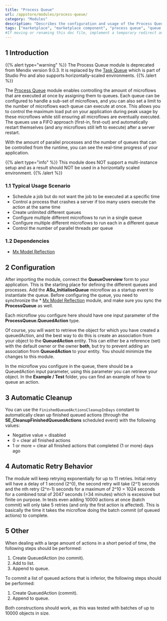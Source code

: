 ```yaml
---
title: "Process Queue"
url: /appstore/modules/process-queue/
category: "Modules"
description: "Describes the configuration and usage of the Process Queue module, which is available in the Mendix Marketplace."
tags: ["marketplace", "marketplace component", "process queue", "queue overview", "platform support"]
#If moving or renaming this doc file, implement a temporary redirect and let the respective team know they should update the URL in the product. See Mapping to Products for more details.
---
```


## 1 Introduction

{{% alert type="warning" %}}
The Process Queue module is deprecated from Mendix version 9.0.3. It is replaced by the [Task Queue](/refguide/task-queue/) which is part of Studio Pro and also supports horizontally-scaled environments.
{{% /alert %}}

The [Process Queue](https://marketplace.mendix.com/link/component/393/) module enables controlling the amount of microflows that are executed at once by assigning them to queues. Each queue can be configured to handle a sub-set of microflows, and you can also set a limit to the number of microflows each queue can execute at once. This allows you to control the maximum load put on your application during peak usage by these microflows while still ensuring all microflows are eventually executed. The queues use a FIFO approach (first-in, first-out) and automatically restart themselves (and any microflows still left to execute) after a server restart.

With the amount of parallel processes and the number of queues that can be controlled from the runtime, you can see the real-time progress of your application.

{{% alert type="info" %}}
This module does NOT support a multi-instance setup and as a result should NOT be used in a horizontally scaled environment.
{{% /alert %}}

### 1.1 Typical Usage Scenario

* Schedule a job but do not want the job to be executed at a specific time
* Control a process that crashes a server if too many users execute the action at the same time
* Create unlimited different queues
* Configure multiple different microflows to run in a single queue
* Configure multiple different microflows to run each in a different queue
* Control the number of parallel threads per queue

### 1.2 Dependencies

* [Mx Model Reflection](/appstore/modules/model-reflection/)

## 2 Configuration

After importing the module, connect the **QueueOverview** form to your application. This is the starting place for defining the different queues and processes. Add the **ASu_InitialiseQueue** microflow as a startup event to instantiate the queue. Before configuring the queue, you need to synchronize the * [Mx Model Reflection](/appstore/modules/model-reflection/) module, and make sure you sync the **ProcessQueue** as well.

Each microflow you configure here should have one input parameter of the **ProcessQueue.QueuedAction** type.

Of course, you will want to retrieve the object for which you have created a queuedAction, and the best way to do this is create an association from your object to the **QueuedAction** entity. This can either be a reference (set) with the default owner or the owner **both**, but try to prevent adding an association from **QueuedAction** to your entity. You should minimize the changes to this module.

In the microflow you configure in the queue, there should be a QueuedAction input parameter, using this parameter you can retrieve your object. In the **Example / Test** folder, you can find an example of how to queue an action.

## 3 Automatic Cleanup

You can use the `FinishedQueuedActionsCleanupInDays` constant to automatically clean up finished queued actions (through the  **SE_CleanupFinishedQueuedActions** scheduled event) with the following values:

* Negative value = disabled
* 0 = clear all finished actions
* 1 or more = clear all finished actions that completed {1 or more} days ago

## 4 Automatic Retry Behavior

The module will keep retrying exponentially for up to 11 retries. Initial retry will have a delay of 1 second (2^0), the second retry will take (2^1) seconds and the nth retry (2^n-1) seconds for a maximum of 2^10 = 1024 seconds for a combined total of 2047 seconds (=34 minutes) which is excessive but finite on purpose. In tests even adding 10000 actions at once (batch commit) will only take 5 retries (and only the first action is affected). This is basically the time it takes the microflow doing the batch commit (of queued actions) to complete.

## 5 Other

When dealing with a large amount of actions in a short period of time, the following steps should be performed:

1. Create QueuedAction (no commit).
2. Add to list.
3. Append to queue.

To commit a list of queued actions that is inferior, the following steps should be performed:

1. Create QueuedAction (commit).
2. Append to queue.

Both constructions should work, as this was tested with batches of up to 10000 objects in size.
